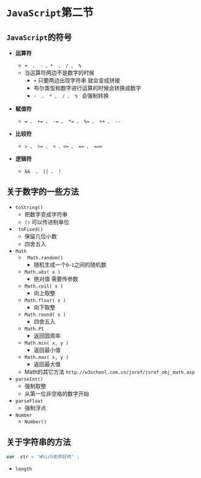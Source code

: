 # `JavaScript`第二节

## `JavaScript`的符号

* **运算符** 

  * ` +  、 - 、*  、 / 、 %  `
  * 当运算符两边不是数字的时候
    * `+` 只要两边出现字符串 就会变成拼接
    * 布尔类型和数字进行运算的时候会转换成数字
    * `-  、 * 、 / 、 % ` 会强制转换

* **赋值符**

  * `= 、 += 、 -= 、 *= 、 %= 、 ++ 、 --`  

* **比较符**

  * `> 、 >= 、 < 、<= 、 == 、 ===`

* **逻辑符**

  * `&&  、 || 、 !`




## 关于数字的一些方法

* `toString()`
  *  把数字变成字符串 
  *  `()` 可以传进制单位 
* ` toFixed()` 
  * 保留几位小数
  * 四舍五入
* `Math`
  * ` Math.random()`
    * 随机生成一个`0~1`之间的随机数
  * `Math.abs( x )`
    * 绝对值 需要传参数
  * `Math.ceil( x )`
    * 向上取整
  * `Math.floor( x )`
    * 向下取整
  * `Math.round( x )`
    * 四舍五入
  * `Math.PI`
    * 返回圆周率 
  * `Math.min( x, y )`
    * 返回最小值
  * `Math.max( x, y )`
    * 返回最大值
  * Math的其它方法 `http://w3school.com.cn/jsref/jsref_obj_math.asp`
* `parseInt()`
  * 强制取整
  * 从第一位非空格的数字开始  
* `parseFloat`
  * 强制浮点
* `Number`
  * `Number()`


## 关于字符串的方法

```javascript
var  str = 'Which老师好帅' ;
```

* `length`





